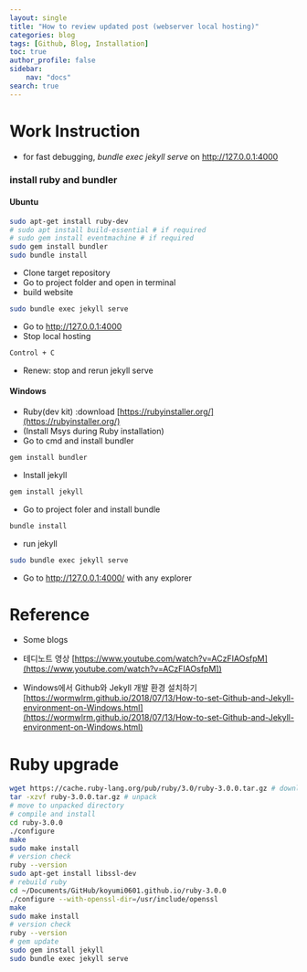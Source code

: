 ```yaml
---
layout: single
title: "How to review updated post (webserver local hosting)"
categories: blog
tags: [Github, Blog, Installation]
toc: true
author_profile: false
sidebar:
    nav: "docs"
search: true
---
```


# Work Instruction

- for fast debugging, *bundle exec jekyll serve* on http://127.0.0.1:4000



### install ruby and bundler

#### Ubuntu

```bash
sudo apt-get install ruby-dev
# sudo apt install build-essential # if required
# sudo gem install eventmachine # if required
sudo gem install bundler
sudo bundle install
```
- Clone target repository
- Go to project folder and open in terminal
- build website

```bash
sudo bundle exec jekyll serve
```

- Go to http://127.0.0.1:4000
- Stop local hosting

```bash
Control + C
```

- Renew: stop and rerun jekyll serve

#### Windows

- Ruby(dev kit) :download [https://rubyinstaller.org/](https://rubyinstaller.org/)
- (Install Msys during Ruby installation)
- Go to cmd and install bundler

```bash
gem install bundler 
```

- Install jekyll

```bash
gem install jekyll
```

- Go to project foler and install bundle

```bash
bundle install
```

- run jekyll

```bash
sudo bundle exec jekyll serve
```

- Go to http://127.0.0.1:4000/ with any explorer






# Reference
- Some blogs
- 테디노트 영상 [https://www.youtube.com/watch?v=ACzFIAOsfpM](https://www.youtube.com/watch?v=ACzFIAOsfpM])

- Windows에서 Github와 Jekyll 개발 환경 설치하기 [https://wormwlrm.github.io/2018/07/13/How-to-set-Github-and-Jekyll-environment-on-Windows.html](https://wormwlrm.github.io/2018/07/13/How-to-set-Github-and-Jekyll-environment-on-Windows.html)



# Ruby upgrade
```bash
wget https://cache.ruby-lang.org/pub/ruby/3.0/ruby-3.0.0.tar.gz # download 3.0
tar -xzvf ruby-3.0.0.tar.gz # unpack
# move to unpacked directory
# compile and install
cd ruby-3.0.0 
./configure
make
sudo make install
# version check
ruby --version
sudo apt-get install libssl-dev
# rebuild ruby
cd ~/Documents/GitHub/koyumi0601.github.io/ruby-3.0.0
./configure --with-openssl-dir=/usr/include/openssl
make
sudo make install
# version check
ruby --version
# gem update
sudo gem install jekyll
sudo bundle exec jekyll serve
```
